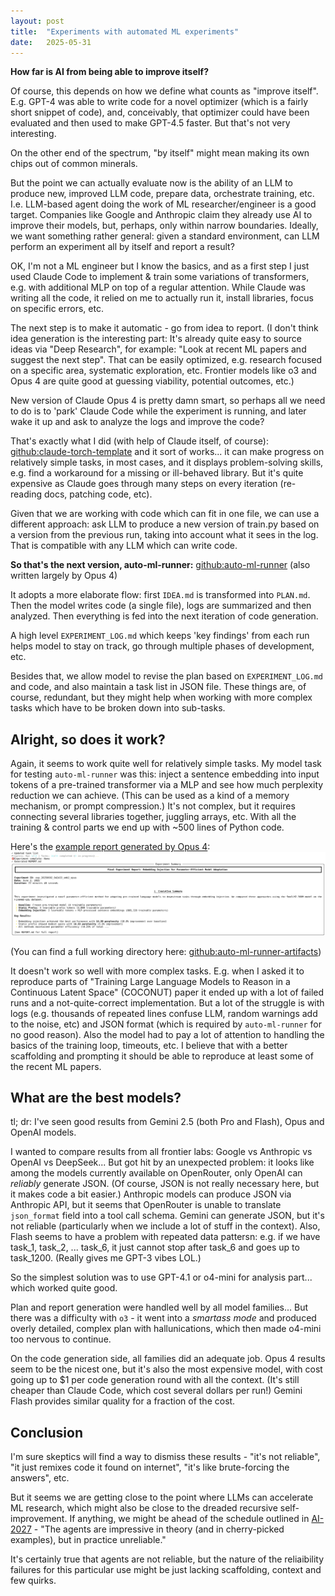 ```yaml
---
layout: post
title:  "Experiments with automated ML experiments"
date:   2025-05-31
---
```


**How far is AI from being able to improve itself?**

Of course, this depends on how we define what counts as "improve itself". E.g. GPT-4 was able to write code for a novel
optimizer (which is a fairly short snippet of code), and, conceivably, that optimizer could  have been evaluated and then used
 to make GPT-4.5 faster. But that's not very interesting.

On the other end of the spectrum, "by itself" might mean making its own chips out of common minerals.

But the point we can actually evaluate now is the ability of an LLM to produce new, improved LLM code, prepare data,
orchestrate training, etc. I.e. LLM-based agent doing the work of ML researcher/engineer is a good target. Companies like
Google and Anthropic claim they already use AI to improve their models, but, perhaps, only within narrow boundaries.
Ideally, we want something rather general: given a standard environment, can LLM perform an experiment all by itself
and report a result?

OK, I'm not a ML engineer but I know the basics, and as a first step I just used Claude Code to implement & train some variations
of transformers, e.g. with additional MLP on top of a regular attention. While Claude was writing all the code,
it relied on me to actually run it, install libraries, focus on specific errors, etc.

The next step is to make it automatic - go from idea to report. (I don't think idea generation is the interesting part:
It's already quite easy to source ideas via "Deep Research", for example: "Look at recent ML papers and suggest the next step".
That can be easily optimized, e.g. research focused on a specific area, systematic exploration, etc. Frontier models like o3
and Opus 4 are quite good at guessing viability, potential outcomes, etc.)

New version of Claude Opus 4 is pretty damn smart, so perhaps all we need to do is to 'park' Claude Code while the experiment
is running, and later wake it up and ask to analyze the logs and improve the code?

That's exactly what I did (with help of Claude itself, of course): [github:claude-torch-template](https://github.com/killerstorm/claude-torch-template)
and it sort of works... it can make progress on relatively simple tasks, in most cases, and it displays problem-solving
skills, e.g. find a workaround for a missing or ill-behaved library. But it's quite expensive as Claude goes through
many steps on every iteration (re-reading docs, patching code, etc).

Given that we are working with code which can fit in one file, we can use a different approach: ask LLM to produce
a new version of train.py based on a version from the previous run, taking into account what it sees in the log.
That is compatible with any LLM which can write code.

**So that's the next version, auto-ml-runner:** [github:auto-ml-runner](https://github.com/killerstorm/auto-ml-runner) (also written largely by Opus 4)

It adopts a more elaborate flow: first `IDEA.md` is transformed into `PLAN.md`. Then the model writes code (a single file), logs are summarized and then analyzed. Then everything is fed into the next iteration of code generation.

A high level `EXPERIMENT_LOG.md` which keeps 'key findings' from each run helps model to stay on track, go through
multiple phases of development, etc.

Besides that, we allow model to revise the plan based on `EXPERIMENT_LOG.md` and code, and also maintain a task list in JSON
file. These things are, of course, redundant, but they might help when working with more complex tasks which have to be broken down into sub-tasks.

## Alright, so does it work?

Again, it seems to work quite well for relatively simple tasks. My model task for testing `auto-ml-runner` was this: inject a sentence embedding
into input tokens of a pre-trained transformer via a MLP and see how much perplexity reduction we can achieve. (This can be used
as a kind of a memory mechanism, or prompt compression.) It's not complex, but it requires connecting several libraries
together, juggling arrays, etc. With all the training & control parts we end up with ~500 lines of Python code.

Here's the [example report generated by Opus 4](/emb2_opus.html): ![screenshot](/assets/emb2_opus.png)

(You can find a full working directory here: [github:auto-ml-runner-artifacts](https://github.com/killerstorm/auto-ml-runner-artifacts))

It doesn't work so well with more complex tasks. E.g. when I asked it to reproduce parts of "Training Large Language Models to Reason in a Continuous Latent Space" (COCONUT) paper it ended up with a lot of failed runs and a not-quite-correct implementation. But a lot of the struggle is
with logs (e.g. thousands of repeated lines confuse LLM, random warnings add to the noise, etc) and JSON format (which is required by
`auto-ml-runner` for no good reason). Also the model had to pay a lot of attention to handling the basics of the training loop, timeouts, etc.
I believe that with a better scaffolding and prompting it should be able to reproduce at least some of the recent ML papers.

## What are the best models?

tl; dr: I've seen good results from Gemini 2.5 (both Pro and Flash), Opus and OpenAI models.

I wanted to compare results from all frontier labs: Google vs Anthropic vs OpenAI vs DeepSeek... But got hit by an unexpected problem:
it looks like among the models currently available on OpenRouter, only OpenAI can _reliably_ generate JSON. (Of course, JSON is not really necessary
here,  but it makes code a bit easier.) Anthropic models can produce JSON via Anthropic API, but it seems that OpenRouter is unable to translate
`json_format` field into a tool call schema. Gemini can generate JSON, but it's not reliable (particularly when we include a lot of stuff in
the context).
Also, Flash seems to have a problem with repeated data pattersn: e.g. if we have task_1, task_2, ... task_6, it just cannot stop after task_6 and goes up to task_1200. (Really gives me GPT-3 vibes LOL.)

So the simplest solution was to use GPT-4.1 or o4-mini for analysis part... which worked quite good.

Plan and report generation were handled well by all model families... But there was a difficulty with `o3` - it went into a _smartass mode_
and produced overly detailed, complex  plan with hallunications, which then made o4-mini too nervous to continue.

On the code generation side, all families did an adequate job. Opus 4 results seem to be the nicest one, but it's also the most expensive
model, with cost going up to $1 per code generation round with all the context. (It's still cheaper than Claude Code, which cost several dollars per run!)
Gemini Flash provides similar quality for a fraction of the cost.


## Conclusion

I'm sure skeptics will find a way to dismiss these results - "it's not reliable", "it just remixes code it found on internet",
"it's like brute-forcing the answers", etc.

But it seems we are getting close to the point where LLMs can accelerate ML research, which might also be close to the dreaded recursive
self-improvement. If anything, we might be ahead of the schedule outlined in [AI-2027](https://ai-2027.com/) -
"The agents are impressive in theory (and in cherry-picked examples), but in practice unreliable."

It's certainly true that agents are not reliable, but the nature of the reliaibility failures for this particular use might be just lacking
scaffolding, context and few quirks. 